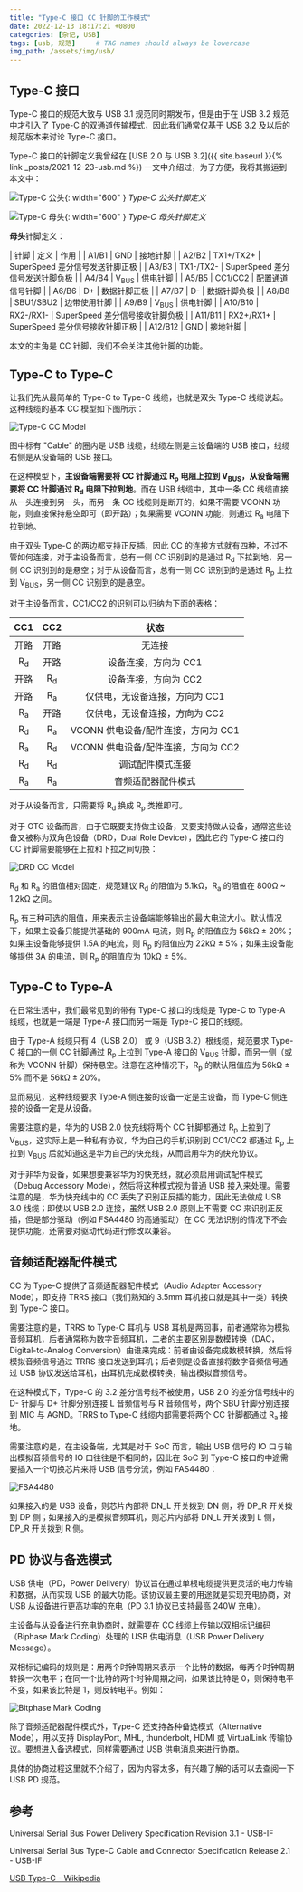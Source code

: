 ```yaml
---
title: "Type-C 接口 CC 针脚的工作模式"
date: 2022-12-13 18:17:21 +0800
categories: [杂记, USB]
tags: [usb, 规范]     # TAG names should always be lowercase
img_path: /assets/img/usb/
---
```


## Type-C 接口

Type-C 接口的规范大致与 USB 3.1 规范同时期发布，但是由于在 USB 3.2 规范中才引入了 Type-C 的双通道传输模式，因此我们通常仅基于 USB 3.2 及以后的规范版本来讨论 Type-C 接口。

Type-C 接口的针脚定义我曾经在 [USB 2.0 与 USB 3.2]({{ site.baseurl }}{% link _posts/2021-12-23-usb.md %}) 一文中介绍过，为了方便，我将其搬运到本文中：

![Type-C 公头](USB_Type-C_plug_pinout.svg){: width="600" }
_Type-C 公头针脚定义_

![Type-C 母头](USB_Type-C_Receptacle_Pinout.svg){: width="600" }
_Type-C 母头针脚定义_

**母头**针脚定义：

| 针脚 | 定义 | 作用 |
| A1/B1 | GND | 接地针脚 |
| A2/B2 | TX1+/TX2+ | SuperSpeed 差分信号发送针脚正极 |
| A3/B3 | TX1-/TX2- | SuperSpeed 差分信号发送针脚负极 |
| A4/B4 | V<sub>BUS</sub> | 供电针脚 |
| A5/B5 | CC1/CC2 | 配置通道信号针脚 |
| A6/B6 | D+ | 数据针脚正极 |
| A7/B7 | D- | 数据针脚负极 |
| A8/B8 | SBU1/SBU2 | 边带使用针脚 |
| A9/B9 | V<sub>BUS</sub> | 供电针脚 |
| A10/B10 | RX2-/RX1- | SuperSpeed 差分信号接收针脚负极 |
| A11/B11 | RX2+/RX1+ | SuperSpeed 差分信号接收针脚正极 |
| A12/B12 | GND | 接地针脚 |

本文的主角是 CC 针脚，我们不会关注其他针脚的功能。

## Type-C to Type-C

让我们先从最简单的 Type-C to Type-C 线缆，也就是双头 Type-C 线缆说起。这种线缆的基本 CC 模型如下图所示：

![Type-C CC Model](Type-C_CC_model.png)

图中标有 "Cable" 的圈内是 USB 线缆，线缆左侧是主设备端的 USB 接口，线缆右侧是从设备端的 USB 接口。

在这种模型下，**主设备端需要将 CC 针脚通过 R<sub>p</sub> 电阻上拉到 V<sub>BUS</sub>，从设备端需要将 CC 针脚通过 R<sub>d</sub> 电阻下拉到地**。而在 USB 线缆中，其中一条 CC 线缆直接从一头连接到另一头，而另一条 CC 线缆则是断开的，如果不需要 VCONN 功能，则直接保持悬空即可（即开路）；如果需要 VCONN 功能，则通过 R<sub>a</sub> 电阻下拉到地。

由于双头 Type-C 的两边都支持正反插，因此 CC 的连接方式就有四种，不过不管如何连接，对于主设备而言，总有一侧 CC 识别到的是通过 R<sub>d</sub> 下拉到地，另一侧 CC 识别到的是悬空；对于从设备而言，总有一侧 CC 识别到的是通过 R<sub>p</sub> 上拉到 V<sub>BUS</sub>，另一侧 CC 识别到的是悬空。

对于主设备而言，CC1/CC2 的识别可以归纳为下面的表格：

| CC1 | CC2 | 状态 |
| :-: | :-: | :-: |
| 开路 | 开路 | 无连接 |
| R<sub>d</sub> | 开路 | 设备连接，方向为 CC1 |
| 开路 | R<sub>d</sub> | 设备连接，方向为 CC2 |
| 开路 | R<sub>a</sub> | 仅供电，无设备连接，方向为 CC1 |
| R<sub>a</sub> | 开路 | 仅供电，无设备连接，方向为 CC2 |
| R<sub>d</sub> | R<sub>a</sub> | VCONN 供电设备/配件连接，方向为 CC1 |
| R<sub>a</sub> | R<sub>d</sub> | VCONN 供电设备/配件连接，方向为 CC2 |
| R<sub>d</sub> | R<sub>d</sub> | 调试配件模式连接 |
| R<sub>a</sub> | R<sub>a</sub> | 音频适配器配件模式 |

对于从设备而言，只需要将 R<sub>d</sub> 换成 R<sub>p</sub> 类推即可。

对于 OTG 设备而言，由于它既要支持做主设备，又要支持做从设备，通常这些设备又被称为双角色设备（DRD，Dual Role Device），因此它的 Type-C 接口的 CC 针脚需要能够在上拉和下拉之间切换：

![DRD CC Model](DRD_CC_model.png)

R<sub>d</sub> 和 R<sub>a</sub> 的阻值相对固定，规范建议 R<sub>d</sub> 的阻值为 5.1kΩ，R<sub>a</sub> 的阻值在 800Ω ~ 1.2kΩ 之间。

R<sub>p</sub> 有三种可选的阻值，用来表示主设备端能够输出的最大电流大小。默认情况下，如果主设备只能提供基础的 900mA 电流，则 R<sub>p</sub> 的阻值应为 56kΩ ± 20%；如果主设备能够提供 1.5A 的电流，则 R<sub>p</sub> 的阻值应为 22kΩ ± 5%；如果主设备能够提供 3A 的电流，则 R<sub>p</sub> 的阻值应为 10kΩ ± 5%。

## Type-C to Type-A

在日常生活中，我们最常见到的带有 Type-C 接口的线缆是 Type-C to Type-A 线缆，也就是一端是 Type-A 接口而另一端是 Type-C 接口的线缆。

由于 Type-A 线缆只有 4（USB 2.0） 或 9（USB 3.2）根线缆，规范要求 Type-C 接口的一侧 CC 针脚通过 R<sub>p</sub> 上拉到 Type-A 接口的 V<sub>BUS</sub> 针脚，而另一侧（或称为 VCONN 针脚）保持悬空。注意在这种情况下，R<sub>p</sub> 的默认阻值应为 56kΩ ± 5% 而不是 56kΩ ± 20%。

显而易见，这种线缆要求 Type-A 侧连接的设备一定是主设备，而 Type-C 侧连接的设备一定是从设备。

需要注意的是，华为的 USB 2.0 快充线将两个 CC 针脚都通过 R<sub>p</sub> 上拉到了 V<sub>BUS</sub>，这实际上是一种私有协议，华为自己的手机识别到 CC1/CC2 都通过 R<sub>p</sub> 上拉到 V<sub>BUS</sub> 后就知道这是华为自己的快充线，从而启用华为的快充协议。

对于非华为设备，如果想要兼容华为的快充线，就必须启用调试配件模式（Debug Accessory Mode），然后将这种模式视为普通 USB 接入来处理。需要注意的是，华为快充线中的 CC 丢失了识别正反插的能力，因此无法做成 USB 3.0 线缆；即使以 USB 2.0 连接，虽然 USB 2.0 原则上不需要 CC 来识别正反插，但是部分驱动（例如 FSA4480 的高通驱动）在 CC 无法识别的情况下不会提供功能，还需要对驱动代码进行修改以兼容。

## 音频适配器配件模式

CC 为 Type-C 提供了音频适配器配件模式（Audio Adapter Accessory Mode），即支持 TRRS 接口（我们熟知的 3.5mm 耳机接口就是其中一类）转换到 Type-C 接口。

需要注意的是，TRRS to Type-C 耳机与 USB 耳机是两回事，前者通常称为模拟音频耳机，后者通常称为数字音频耳机，二者的主要区别是数模转换（DAC，Digital-to-Analog Conversion）由谁来完成：前者由设备完成数模转换，然后将模拟音频信号通过 TRRS 接口发送到耳机；后者则是设备直接将数字音频信号通过 USB 协议发送给耳机，由耳机完成数模转换，输出模拟音频信号。

在这种模式下，Type-C 的 3.2 差分信号线不被使用，USB 2.0 的差分信号线中的 D- 针脚与 D+ 针脚分别连接 L 音频信号与 R 音频信号，两个 SBU 针脚分别连接到 MIC 与 AGND。TRRS to Type-C 线缆内部需要将两个 CC 针脚都通过 R<sub>a</sub> 接地。

需要注意的是，在主设备端，尤其是对于 SoC 而言，输出 USB 信号的 IO 口与输出模拟音频信号的 IO 口往往是不相同的，因此在 SoC 到 Type-C 接口的中途需要插入一个切换芯片来将 USB 信号分流，例如 FAS4480：

![FSA4480](FSA4480.png)

如果接入的是 USB 设备，则芯片内部将 DN_L 开关拨到 DN 侧，将 DP_R 开关拨到 DP 侧；如果接入的是模拟音频耳机，则芯片内部将 DN_L 开关拨到 L 侧，DP_R 开关拨到 R 侧。

## PD 协议与备选模式

USB 供电（PD，Power Delivery）协议旨在通过单根电缆提供更灵活的电力传输和数据，从而实现 USB 的最大功能。该协议最主要的用途就是实现充电协商，对 USB 从设备进行更高功率的充电（PD 3.1 协议已支持最高 240W 充电）。

主设备与从设备进行充电协商时，就需要在 CC 线缆上传输以双相标记编码（Biphase Mark Coding）处理的 USB 供电消息（USB Power Delivery Message）。

双相标记编码的规则是：用两个时钟周期来表示一个比特的数据，每两个时钟周期转换一次电平；在同一个比特的两个时钟周期之间，如果该比特是 0，则保持电平不变，如果该比特是 1，则反转电平。例如：

![Bitphase Mark Coding](Biphase_mark_coding.png)

除了音频适配器配件模式外，Type-C 还支持各种备选模式（Alternative Mode），用以支持 DisplayPort, MHL, thunderbolt, HDMI 或 VirtualLink 传输协议。要想进入备选模式，同样需要通过 USB 供电消息来进行协商。

具体的协商过程这里就不介绍了，因为内容太多，有兴趣了解的话可以去查阅一下 USB PD 规范。

## 参考

Universal Serial Bus Power Delivery Specification Revision 3.1 - USB-IF

Universal Serial Bus Type-C Cable and Connector Specification Release 2.1 - USB-IF

[USB Type-C - Wikipedia](https://en.wikipedia.org/wiki/USB-C)
